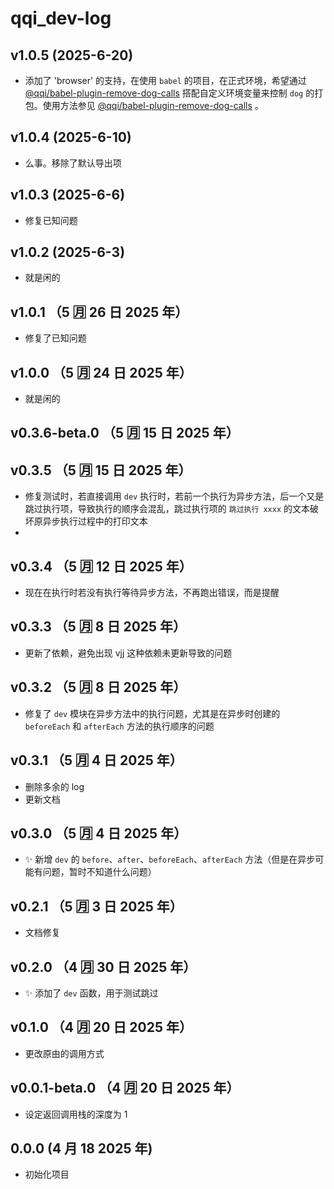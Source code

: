 # qqi_dev-log

## v1.0.5 (2025-6-20)

- 添加了 'browser' 的支持，在使用 `babel` 的项目，在正式环境，希望通过 [@qqi/babel-plugin-remove-dog-calls](https://www.npmjs.com/package/@qqi/babel-plugin-remove-dog-calls) 搭配自定义环境变量来控制 `dog` 的打包。使用方法参见 [@qqi/babel-plugin-remove-dog-calls](https://www.npmjs.com/package/@qqi/babel-plugin-remove-dog-calls) 。

## v1.0.4 (2025-6-10)

- 么事。移除了默认导出项

## v1.0.3 (2025-6-6)

- 修复已知问题

## v1.0.2 (2025-6-3)

- 就是闲的

## v1.0.1 （5 🈷️ 26 日 2025 年）

- 修复了已知问题

## v1.0.0 （5 🈷️ 24 日 2025 年）

- 就是闲的

## v0.3.6-beta.0 （5 🈷️ 15 日 2025 年）

## v0.3.5 （5 🈷️ 15 日 2025 年）

- 修复测试时，若直接调用 `dev` 执行时，若前一个执行为异步方法，后一个又是跳过执行项，导致执行的顺序会混乱，跳过执行项的 `跳过执行 xxxx` 的文本破坏原异步执行过程中的打印文本
-

## v0.3.4 （5 🈷️ 12 日 2025 年）

- 现在在执行时若没有执行等待异步方法，不再跑出错误，而是提醒

## v0.3.3 （5 🈷️ 8 日 2025 年）

- 更新了依赖，避免出现 vjj 这种依赖未更新导致的问题

## v0.3.2 （5 🈷️ 8 日 2025 年）

- 修复了 `dev` 模块在异步方法中的执行问题，尤其是在异步时创建的 `beforeEach` 和 `afterEach` 方法的执行顺序的问题

## v0.3.1 （5 🈷️ 4 日 2025 年）

- 删除多余的 log
- 更新文档

## v0.3.0 （5 🈷️ 4 日 2025 年）

- ✨ 新增 `dev` 的 `before`、`after`、`beforeEach`、`afterEach` 方法（但是在异步可能有问题，暂时不知道什么问题）

## v0.2.1 （5 🈷️ 3 日 2025 年）

- 文档修复

## v0.2.0 （4 🈷️ 30 日 2025 年）

- ✨ 添加了 `dev` 函数，用于测试跳过

## v0.1.0 （4 🈷️ 20 日 2025 年）

- 更改原由的调用方式

## v0.0.1-beta.0 （4 🈷️ 20 日 2025 年）

- 设定返回调用栈的深度为 1

## 0.0.0 (4 月 18 2025 年)

- 初始化项目

